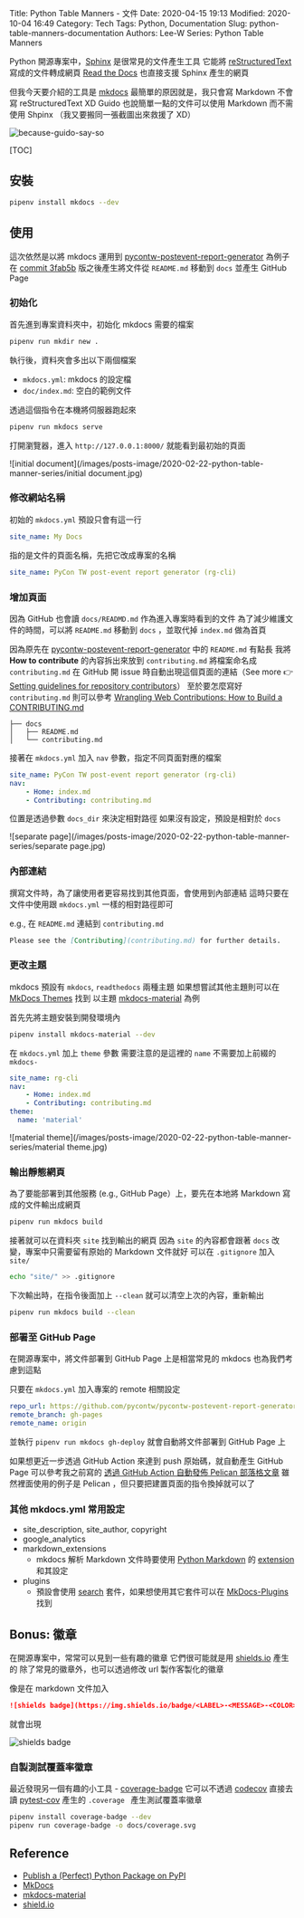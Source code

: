 Title: Python Table Manners - 文件
Date: 2020-04-15 19:13
Modified: 2020-10-04 16:49
Category: Tech
Tags: Python, Documentation
Slug: python-table-manners-documentation
Authors: Lee-W
Series: Python Table Manners

Python 開源專案中，[Sphinx](https://www.sphinx-doc.org/en/master/) 是很常見的文件產生工具
它能將 [reStructuredText](https://docutils.sourceforge.io/rst.html) 寫成的文件轉成網頁
[Read the Docs](https://readthedocs.org/) 也直接支援 Sphinx 產生的網頁

<!--more-->

但我今天要介紹的工具是 [mkdocs](https://www.mkdocs.org/)
最簡單的原因就是，我只會寫 Markdown 不會寫 reStructuredText XD
Guido 也說簡單一點的文件可以使用 Markdown 而不需使用 Shpinx
（我又要搬同一張截圖出來救援了 XD）

![because-guido-say-so](/images/posts-image/2020-02-22-python-table-manner-series/because-guido-say-so.png)

[TOC]

## 安裝

```sh
pipenv install mkdocs --dev
```

## 使用
這次依然是以將 mkdocs 運用到 [pycontw-postevent-report-generator](https://github.com/pycontw/pycontw-postevent-report-generator) 為例子
在 [commit 3fab5b](https://github.com/pycontw/pycontw-postevent-report-generator/commit/3fab5b9e7171d8302b012ad40ec1292d99c297a0) 版之後產生將文件從 `README.md` 移動到 `docs` 並產生 GitHub Page

### 初始化
首先進到專案資料夾中，初始化 mkdocs 需要的檔案

```sh
pipenv run mkdir new .
```

執行後，資料夾會多出以下兩個檔案

* `mkdocs.yml`: mkdocs 的設定檔
* `doc/index.md`: 空白的範例文件

透過這個指令在本機將伺服器跑起來

```sh
pipenv run mkdocs serve
```

打開瀏覽器，進入 `http://127.0.0.1:8000/` 就能看到最初始的頁面

![initial document](/images/posts-image/2020-02-22-python-table-manner-series/initial document.jpg)


### 修改網站名稱
初始的 `mkdocs.yml` 預設只會有這一行

```yaml
site_name: My Docs
```

指的是文件的頁面名稱，先把它改成專案的名稱

```yaml
site_name: PyCon TW post-event report generator (rg-cli)
```

### 增加頁面
因為 GitHub 也會讀 `docs/READMD.md` 作為進入專案時看到的文件
為了減少維護文件的時間，可以將 `README.md` 移動到 `docs` ，並取代掉 `index.md` 做為首頁

因為原先在 [pycontw-postevent-report-generator](https://github.com/pycontw/pycontw-postevent-report-generator) 中的 `README.md` 有點長
我將 **How to contribute** 的內容拆出來放到 `contributing.md`
將檔案命名成 `contributing.md` 在 GitHub 開 issue 時自動出現這個頁面的連結（See more 👉 [Setting guidelines for repository contributors](https://help.github.com/en/github/building-a-strong-community/setting-guidelines-for-repository-contributors)）
至於要怎麼寫好 `contributing.md` 則可以參考 [Wrangling Web Contributions: How to Build a CONTRIBUTING.md](https://mozillascience.github.io/working-open-workshop/contributing/)


```text
├── docs
│   ├── README.md
│   └── contributing.md
```

接著在 `mkdocs.yml` 加入 `nav` 參數，指定不同頁面對應的檔案

```yaml
site_name: PyCon TW post-event report generator (rg-cli)
nav:
    - Home: index.md
    - Contributing: contributing.md
```

位置是透過參數 `docs_dir` 來決定相對路徑
如果沒有設定，預設是相對於 `docs`

![separate page](/images/posts-image/2020-02-22-python-table-manner-series/separate page.jpg)

### 內部連結
撰寫文件時，為了讓使用者更容易找到其他頁面，會使用到內部連結
這時只要在文件中使用跟 `mkdocs.yml` 一樣的相對路徑即可

e.g., 在 `README.md` 連結到 `contributing.md`

```md
Please see the [Contributing](contributing.md) for further details.
```

### 更改主題
mkdocs 預設有 `mkdocs`, `readthedocs` 兩種主題
如果想嘗試其他主題則可以在 [MkDocs Themes](https://github.com/mkdocs/mkdocs/wiki/MkDocs-Themes) 找到
以主題 [mkdocs-material](https://github.com/squidfunk/mkdocs-material) 為例

首先先將主題安裝到開發環境內

```sh
pipenv install mkdocs-material --dev
```

在 `mkdocs.yml` 加上 `theme` 參數
需要注意的是這裡的 `name` 不需要加上前綴的 `mkdocs-`

```yaml
site_name: rg-cli
nav:
    - Home: index.md
    - Contributing: contributing.md
theme:
  name: 'material'
```

![material theme](/images/posts-image/2020-02-22-python-table-manner-series/material theme.jpg)


### 輸出靜態網頁
為了要能部署到其他服務 (e.g., GitHub Page）上，要先在本地將 Markdown 寫成的文件輸出成網頁

```sh
pipenv run mkdocs build
```

接著就可以在資料夾 `site` 找到輸出的網頁
因為 `site` 的內容都會跟著 `docs` 改變，專案中只需要留有原始的 Markdown 文件就好
可以在 `.gitignore` 加入 `site/`

```sh
echo "site/" >> .gitignore
```

下次輸出時，在指令後面加上 `--clean` 就可以清空上次的內容，重新輸出

```sh
pipenv run mkdocs build --clean
```

### 部署至 GitHub Page
在開源專案中，將文件部署到 GitHub Page 上是相當常見的
mkdocs 也為我們考慮到這點

只要在 `mkdocs.yml` 加入專案的 remote 相關設定

```yaml
repo_url: https://github.com/pycontw/pycontw-postevent-report-generator
remote_branch: gh-pages
remote_name: origin
```

並執行 `pipenv run mkdocs gh-deploy` 就會自動將文件部署到 GitHub Page 上

如果想更近一步透過 GitHub Action 來達到 push 原始碼，就自動產生 GitHub Page
可以參考我之前寫的 [透過 GitHub Action 自動發佈 Pelican 部落格文章](https://lee-w.github.io/posts/tech/2020/01/automate-publish-pelican-through-github-action/)
雖然裡面使用的例子是 Pelican ，但只要把建置頁面的指令換掉就可以了

### 其他 mkdocs.yml 常用設定
* site_description, site_author, copyright
* google_analytics
* markdown_extensions
    * mkdocs 解析 Markdown 文件時要使用 [Python Markdown](https://python-markdown.github.io/) 的 [extension](https://python-markdown.github.io/extensions/) 和其設定
* plugins
    * 預設會使用 [search](https://github.com/mkdocs/mkdocs/wiki/MkDocs-Plugins#search--tables-of-content) 套件，如果想使用其它套件可以在 [MkDocs-Plugins](https://github.com/mkdocs/mkdocs/wiki/MkDocs-Plugins) 找到

## Bonus: 徽章
在開源專案中，常常可以見到一些有趣的徽章
它們很可能就是用 [shields.io](https://shields.io/) 產生的
除了常見的徽章外，也可以透過修改 url 製作客製化的徽章

像是在 markdown 文件加入

```markdown
![shields badge](https://img.shields.io/badge/<LABEL>-<MESSAGE>-<COLOR>)
```

就會出現

![shields badge](https://img.shields.io/badge/<LABEL>-<MESSAGE>-<COLOR>)

### 自製測試覆蓋率徽章
最近發現另一個有趣的小工具 - [coverage-badge](https://github.com/dbrgn/coverage-badge)
它可以不透過 [codecov](https://codecov.io/) 直接去讀 [pytest-cov](https://github.com/pytest-dev/pytest-cov) 產生的 `.coverage `  產生測試覆蓋率徽章

```sh
pipenv install coverage-badge --dev
pipenv run coverage-badge -o docs/coverage.svg
```

## Reference
* [Publish a (Perfect) Python Package on PyPI](https://lee-w.github.io/pycon-note/posts/europython-2019/2020/03/publish-a-perfetc-python-package-on-pypi/)
* [MkDocs](https://www.mkdocs.org/)
* [mkdocs-material](https://github.com/squidfunk/mkdocs-material)
* [shield.io](https://shields.io/)
